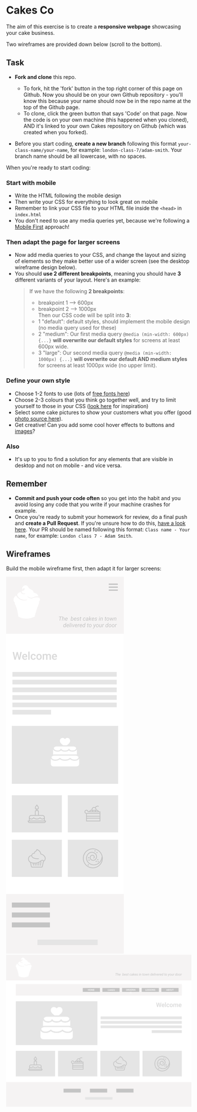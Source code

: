 # Cakes Co

The aim of this exercise is to create a **responsive webpage** showcasing your cake business.

Two wireframes are provided down below (scroll to the bottom).


## Task

 - **Fork and clone** this repo.
   - To fork, hit the 'fork' button in the top right corner of this page on Github. 
  Now you should be on your own Github repository - you'll know this because your name should now be in the repo name at the top of the Github page. 
   - To clone, click the green button that says 'Code' on that page.
  Now the code is on your own machine (this happened when you cloned), AND it's linked to your own Cakes repository on Github (which was created when you forked).

 - Before you start coding, **create a new branch** following this format `your-class-name/your-name`, for example: `london-class-7/adam-smith`. Your branch name should be all lowercase, with no spaces. 

When you're ready to start coding:

### Start with mobile
- Write the HTML following the mobile design
- Then write your CSS for everything to look great on mobile
- Remember to link your CSS file to your HTML file inside the `<head>` in `index.html`
- You don't need to use any media queries yet, because we're following a [Mobile First](https://www.invisionapp.com/inside-design/mobile-first-design/) approach!

### Then adapt the page for larger screens
- Now add media queries to your CSS, and change the layout and sizing of elements so they make better use of a wider screen (see the desktop wireframe design below).
- You should **use 2 different breakpoints**, meaning you should have **3** different variants of your layout.
  Here's an example:
  >  If we have the following **2 breakpoints**:  
  > - breakpoint 1 --> 600px  
  > - breakpoint 2 --> 1000px  
  Then our CSS code will be split into **3**:  
  > - 1 "default": default styles, should implement the mobile design (no media query used for these)
  > - 2 "medium": Our first media query `@media (min-width: 600px) {...}` **will overwrite our default styles** for screens at least 600px wide.
  > - 3 "large": Our second media query `@media (min-width: 1000px) {...}` **will overwrite our default AND medium styles** for screens at least 1000px wide (no upper limit).

### Define your own style
  - Choose 1-2 fonts to use (lots of [free fonts here](https://fonts.google.com/))
  - Choose 2-3 colours that you think go together well, and try to limit yourself to those in your CSS ([look here](https://coolors.co/palettes/trending) for inspiration)
  - Select some cake pictures to show your customers what you offer (good [photo source here](https://unsplash.com/images/food/cake)).
  - Get creative! Can you add some cool hover effects to buttons and [images](https://www.wix.com/website-template/view/html/1911?siteId=c1c72d26-c040-41f2-80ce-0b0f8aef01b4&metaSiteId=5d77fab8-f068-4228-8b61-4181af054ca6&originUrl=https%3A%2F%2Fwww.wix.com%2Fwebsite%2Ftemplates&tpClick=view_button)?

### Also
- It's up to you to find a solution for any elements that are visible in desktop and not on mobile - and vice versa.


## Remember
 - **Commit and push your code often** so you get into the habit and you avoid losing any code that you write if your machine crashes for example. 
 - Once you're ready to submit your homework for review, do a final push and **create a Pull Request**. If you're unsure how to do this, [have a look here](https://syllabus.codeyourfuture.io/git/cheatsheet/#i-want-to-send-my-code-to-volunteers-pushing). Your PR should be named following this format: `Class name - Your name`, for example: `London class 7 - Adam Smith`.



## Wireframes

Build the mobile wireframe first, then adapt it for larger screens:

![alt text](./design/cakes%20wireframe%20-%20mobile.png "Cakes Co mobile design")
![alt text](./design/cakes%20wireframe%20-%20desktop.png "Cakes Co desktop design")